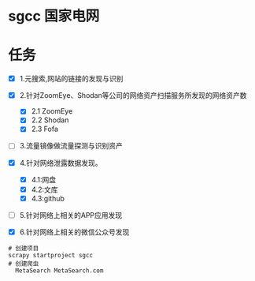 # sgcc 国家电网

# 任务
- [x] 1.元搜索,网站的链接的发现与识别
- [x] 2.针对ZoomEye、Shodan等公司的网络资产扫描服务所发现的网络资产数
    - [x] 2.1 ZoomEye
    - [x] 2.2 Shodan
    - [x] 2.3 Fofa
- [ ] 3.流量镜像做流量探测与识别资产
- [x] 4.针对网络泄露数据发现。
    - [x] 4.1:网盘
    - [x] 4.2:文库
    - [x] 4.3:github
- [ ] 5.针对网络上相关的APP应用发现
- [x] 6.针对网络上相关的微信公众号发现


```shell script
# 创建项目
scrapy startproject sgcc
# 创建爬虫
  MetaSearch MetaSearch.com
```

 
